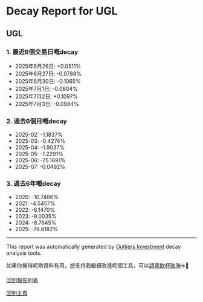 # Decay Report for UGL

## UGL

### 1. 最近6個交易日嘅decay

- 2025年6月26日: +0.0511%
- 2025年6月27日: -0.0788%
- 2025年6月30日: -0.1065%
- 2025年7月1日: -0.0604%
- 2025年7月2日: +0.1097%
- 2025年7月3日: -0.0984%

### 2. 過去6個月嘅decay

- 2025-02: -1.1837%
- 2025-03: -0.4274%
- 2025-04: -1.9037%
- 2025-05: -1.2291%
- 2025-06: -75.1691%
- 2025-07: -0.0492%

### 3. 過去6年嘅decay

- 2020: -10.7486%
- 2021: -4.5457%
- 2022: -6.1470%
- 2023: -9.0035%
- 2024: -8.7645%
- 2025: -76.6182%

------------------------------
This report was automatically generated by [Outliers Investment](https://outliersecon.github.io/Outliers-Investment/) decay analysis tools.

如果你覺得呢啲資料有用，想支持我繼續改進呢個工具，可以[請我飲杯咖啡](https://buymeacoffee.com/outliersecon)☕🙏

[回到報告列表](https://outliersecon.github.io/Outliers-Investment/reports/reports_public)

[回到主頁](https://outliersecon.github.io/Outliers-Investment/)